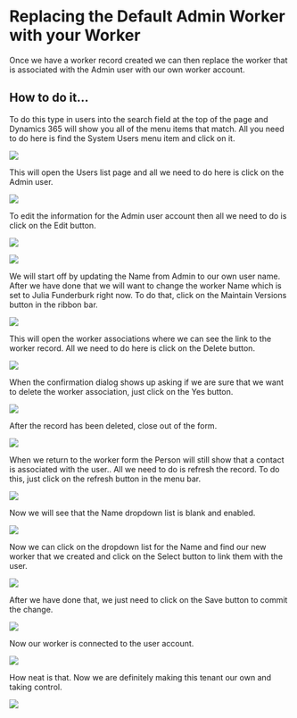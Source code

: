 ﻿# Replacing the Default Admin Worker with your Worker
Once we have a worker record created we can then replace the worker that is associated with the Admin user with our own worker account.

## How to do it…

To do this type in users into the search field at the top of the page and Dynamics 365 will show you all of the menu items that match.  All you need to do here is find the System Users menu item and click on it.

![](images/image_1.png)

This will open the Users list page and all we need to do here is click on the Admin user.

![](images/image_2.png)

To edit the information for the Admin user account then all we need to do is click on the Edit button.

![](images/image_3.png)

![](images/image_4.png)

We will start off by updating the Name from Admin to our own user name.After we have done that we will want to change the worker Name which is set to Julia Funderburk right now.  To do that, click on the Maintain Versions button in the ribbon bar.

![](images/image_5.png)

This will open the worker associations where we can see the link to the worker record.  All we need to do here is click on the Delete button.

![](images/image_6.png)

When the confirmation dialog shows up asking if we are sure that we want to delete the worker association, just click on the Yes button.

![](images/image_7.png)

After the record has been deleted, close out of the form.

![](images/image_8.png)

When we return to the worker form the Person will still show that a contact is associated with the user..All we need to do is refresh the record.To do this, just click on the refresh button in the menu bar.

![](images/image_9.png)

Now we will see that the Name dropdown list is blank and enabled.

![](images/image_10.png)

Now we can click on the dropdown list for the Name and find our new worker that we created and click on the Select button to link them with the user.

![](images/image_11.png)

After we have done that, we just need to click on the Save button to commit the change.

![](images/image_12.png)

Now our worker is connected to the user account.

![](images/image_13.png)

How neat is that.  Now we are definitely making this tenant our own and taking control.

![](images/image_14.png)

